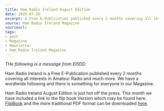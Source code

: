 ```yaml
---
title: Ham Radio Ireland August Edition
date: 2025-07-26
excerpt: A Free E-Publication published every 2 months covering all interests in Amateur Radio.
source: Ham Radio Ireland Magazine
sourceurl: 
tags:
- post
- Magazine
- Newsletter
- Ham Radio Ireland Magazine
---
```

*THe following is a message from EI5DD.*

Ham Radio Ireland is a Free E-Publication published every 2 months covering all interests in Amateur Radio and much more. We have a wordlwide following and there is something for everyone in our Magazine.

Ham Radio Ireland August Edition is just hot off the press. This month we have included a link to the flip book Version which may be found here: [FlipBook](https://heyzine.com/flip-book/7b84284360.html) and the more traditional PDF format can be downloaded [here](https://docdro.id/Hg8uxRx).